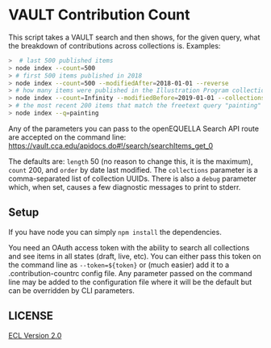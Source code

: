 # VAULT Contribution Count

This script takes a VAULT search and then shows, for the given query, what the breakdown of contributions across collections is. Examples:

```sh
>  # last 500 published items
> node index --count=500
> # first 500 items published in 2018
> node index --count=500 --modifiedAfter=2018-01-01 --reverse
> # how many items were published in the Illustration Program collection before 2019
> node index --count=Infinity --modifiedBefore=2019-01-01 --collections=5e6a957b-80d4-4dee-9081-7186586fbbe5
> # the most recent 200 items that match the freetext query "painting"
> node index --q=painting
```

Any of the parameters you can pass to the openEQUELLA Search API route are accepted on the command line: https://vault.cca.edu/apidocs.do#!/search/searchItems_get_0

The defaults are: `length` 50 (no reason to change this, it is the maximum), `count` 200, and `order` by date last modified. The `collections` parameter is a comma-separated list of collection UUIDs. There is also a `debug` parameter which, when set, causes a few diagnostic messages to print to stderr.

## Setup

If you have node you can simply `npm install` the dependencies.

You need an OAuth access token with the ability to search all collections and see items in all states (draft, live, etc). You can either pass this token on the command line as `--token=${token}` or (much easier) add it to a .contribution-countrc config file. Any parameter passed on the command line may be added to the configuration file where it will be the default but can be overridden by CLI parameters.

## LICENSE

[ECL Version 2.0](https://opensource.org/licenses/ECL-2.0)
